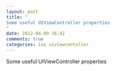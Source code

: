 ```yaml
---
layout: post
title: "
Some useful UIViewController properties
"
date: 2012-04-09 16:42
comments: true
categories: ios uiviewcontoller
---
```


Some useful UIViewController properties

